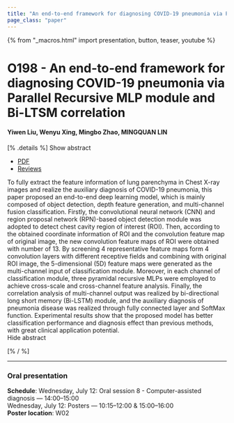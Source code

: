 ```yaml
---
title: "An end-to-end framework for diagnosing COVID-19 pneumonia via Parallel Recursive MLP module and Bi-LTSM correlation"
page_class: "paper"
---
```


{% from "_macros.html" import presentation, button, teaser, youtube %}

# O198 - An end-to-end framework for diagnosing COVID-19 pneumonia via Parallel Recursive MLP module and Bi-LTSM correlation

#### Yiwen Liu, Wenyu Xing, Mingbo Zhao, MINGQUAN LIN


[% .details %]
<a class="toggle_visibility" data-selector=".abstract" data-level="3">Show abstract</a>
- <a href="https://openreview.net/pdf?id=2cgTLIy1Zx">PDF</a>
- <a href="https://openreview.net/forum?id=2cgTLIy1Zx">Reviews</a>

<p>
    <span class="abstract">
        To fully extract the feature information of lung parenchyma in Chest X-ray images and realize the auxiliary diagnosis of COVID-19 pneumonia, this paper proposed an end-to-end deep learning model, which is mainly composed of object detection, depth feature generation, and multi-channel fusion classification. Firstly, the convolutional neural network (CNN) and region proposal network (RPN)-based object detection module was adopted to detect chest cavity region of interest (ROI). Then, according to the obtained coordinate information of ROI and the convolution feature map of original image, the new convolution feature maps of ROI were obtained with number of 13. By screening 4 representative feature maps form 4 convolution layers with different receptive fields and combining with original ROI image, the 5-dimensional (5D) feature maps were generated as the multi-channel input of classification module. Moreover, in each channel of classification module, three pyramidal recursive MLPs were employed to achieve cross-scale and cross-channel feature analysis. Finally, the correlation analysis of multi-channel output was realized by bi-directional long short memory (Bi-LSTM) module, and the auxiliary diagnosis of pneumonia disease was realized through fully connected layer and SoftMax function. Experimental results show that the proposed model has better classification performance and diagnosis effect than previous methods, with great clinical application potential.
        <br>
        <span class="actions"><a class="toggle_visibility" data-level="2">Hide abstract</a></span>
    </span>
</p>
[% / %]

---


### Oral presentation

**Schedule**: Wednesday, July 12: Oral session 8 - Computer-assisted diagnosis — 14:00–15:00<br>Wednesday, July 12: Posters — 10:15–12:00 & 15:00–16:00<br>
**Poster location**: W02

